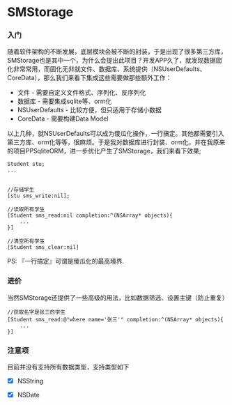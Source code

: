 # SMStorage

### 入门
随着软件架构的不断发展，底层模块会被不断的封装，于是出现了很多第三方库，SMStorage也是其中一个，为什么会提出此项目？开发APP久了，就发现数据固化非常常用，而固化无非就文件、数据库、系统提供（NSUserDefaults、CoreData），那么我们来看下集成这些需要做那些额外工作：

* 文件 - 需要自定义文件格式、序列化、反序列化
* 数据库 - 需要集成sqlite等、orm化
* NSUserDefaults - 比较方便，但只适用于存储小数据
* CoreData - 需要构建Data Model

以上几种，就NSUserDefaults可以成为傻瓜化操作，一行搞定。其他都需要引入第三方库、orm化等等，很麻烦。于是我对数据库进行封装、orm化，并在我原来的项目PPSqliteORM，进一步优化产生了SMStorage，我们来看下效果;

```
Student stu;
...


//存储学生
[stu sms_write:nil];

//读取所有学生
[Student sms_read:nil completion:^(NSArray* objects){
	...
}]

//清空所有学生
[Student sms_clear:nil]

```
PS: 『一行搞定』可谓是傻瓜化的最高境界.


### 进价

当然SMStorage还提供了一些高级的用法，比如数据筛选、设置主键（防止重复）

```
//获取名字是张三的学生
[Student sms_read:@"where name='张三'" completion:^(NSArray* objects){
	...
}]
```

### 注意项
目前并没有支持所有数据类型，支持类型如下

- [x] NSString
- [x] NSDate

